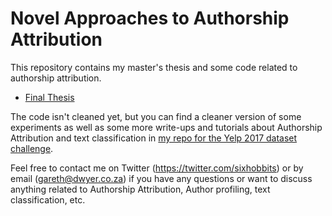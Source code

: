 # Novel Approaches to Authorship Attribution

This repository contains my master's thesis and some code related to authorship attribution.

* [Final Thesis](../../raw/master/thesis/ThesisMain.pdf)

The code isn't cleaned yet, but you can find a cleaner version of some experiments as well as
 some more write-ups and tutorials about Authorship Attribution and text classification in [my repo for the 
 Yelp 2017 dataset challenge](https://github.com/sixhobbits/yelp-dataset-2017).
 
 Feel free to contact me on Twitter (https://twitter.com/sixhobbits) or by email (gareth@dwyer.co.za) if you have any questions 
 or want to discuss anything related to Authorship Attribution, Author profiling, text classification, etc.
 
